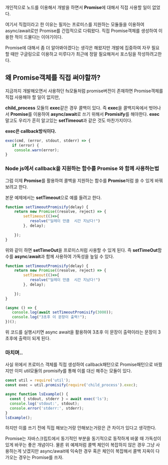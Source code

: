 
개인적으로 노드를 이용해서 개발을 하면서 **Promise**에 대해서 직접 사용할 일이 없었다.

여기서 직접이라고 한 이유는 필자는 프로미스를 지원하는 모듈들을 이용하여 async/await로만 Promise를 간접적으로 다뤄왔다. 직접 Promise객체를 생성하여 이용한 적이 드물다는 이야기이다.

Promise에 대해서 좀 더 알아봐야겠다는 생각은 해왔지만 개발에 집중하여 자꾸 필요할 때만 구글링으로 이용하고 미루다가 최근에 정말 필요해져서 포스팅을 작성하려고한다.

## 왜 Promise객체를 직접 써야할까?

지금까지 개발해오면서 사용하던 fs모듈처럼 promise버전이 존재하면 Promise객체를 직접 사용해야 할 일이 없지만, 

**child\_process** 모듈의 **exec**같은 경우 콜백이 있다. 즉 **exec**을 콜백지옥에서 벗어나서 **Promise**를 이용하여 **async/await**로 쓰기 위해서 **Promisify**를 해야한다. **exec**말고도 우리가 흔히 알고있는 **setTimeout**과 같은 것도 마찬가지이다.

**exec은 callback방식이다.**

```js
exec(cmd, (error, stdout, stderr) => {
   if (error) {
    console.warn(error);
}
```

### Node js에서 callback을 지원하는 함수를 Promise 와 함께 사용하는법

그럼 이제 **Promise**를 활용하여 콜백을 지원하는 함수를 **Promise**처럼 쓸 수 있게 바꿔보려고 한다.

본문 예제에서는 **setTimeout**으로 예를 들려고 한다.

```js
function setTimeoutPromisify(delay) {
    return new Promise((resolve, reject) => {
        setTimeout(()=>{
           resolve("딜레이 만큼  시간 지났다!")
        }, delay);
    
    });
}
```

위와 같이 하면 **setTimeOut**을 프로미스처럼 사용할 수 있게 된다. 즉 **setTimeOut**함수를 **async**/**await**과 함께 사용하여 가독성을 높일 수 있다.

```js
function setTimeoutPromisify(delay) {
    return new Promise((resolve, reject) => {
        setTimeout(()=>{
           resolve("딜레이 만큼  시간 지났다!")
        }, delay);
    
    });
}

(async () => {
   console.log(await setTimeoutPromisify(3000));
   console.log("3초후 이 문장이 출력!");
})();
```

위 코드를 실행시키면 async await을 활용하여 3초후 이 문장이 출력이라는 문장이 3초후에 출력이 되게 된다.

### 마치며..

사실 위에서 프로미스 객체를 직접 생성하여 callback패턴으로 Promise패턴으로 바꿨지만 이미 util모듈의 promisify를 통해 이를 대신 해주는 모듈이 있다.
```js
const util = require('util');
const exec = util.promisify(require('child_process').exec);

async function lsExample() {
  const { stdout, stderr } = await exec('ls');
  console.log('stdout:', stdout);
  console.error('stderr:', stderr);
}
lsExample();
```
하지만 이를 쓰기 전에 직접 해보는거랑 안해보는거랑은 큰 차이가 있다고 생각한다.

 

Promise는 자바스크립트에서 동기적인 부분을 동기적으로 동작하게 바꿀 때 가독성이 있게 바꾸는 좋은 개념이다. 물론 위 예제처럼 콜백 체인이 복잡하지 않은 경우 그냥 사용하는게 낫겠지만    async/await에 익숙한 경우 혹은 체인이 복잡해서 콜백 지옥이 다가오는 경우는 Promise를 쓰자.
